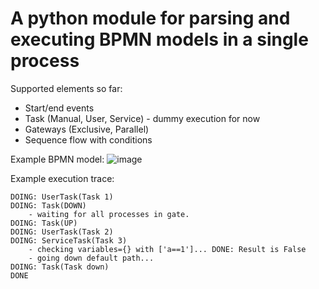 # A python module for parsing and executing BPMN models in a single process

Supported elements so far:
* Start/end events
* Task (Manual, User, Service) - dummy execution for now
* Gateways (Exclusive, Parallel)
* Sequence flow with conditions

Example BPMN model:
![image](https://user-images.githubusercontent.com/714889/114159824-81c65d80-9926-11eb-8b74-6d5dd9bb82ea.png)

Example execution trace:

```
DOING: UserTask(Task 1)
DOING: Task(DOWN)
	- waiting for all processes in gate.
DOING: Task(UP)
DOING: UserTask(Task 2)
DOING: ServiceTask(Task 3)
	- checking variables={} with ['a==1']... DONE: Result is False
	- going down default path...
DOING: Task(Task down)
DONE
```
